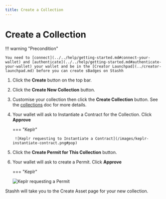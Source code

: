 ```yaml
---
title: Create a Collection
---
```


# Create a Collection

!!! warning "Precondition"

    You need to [connect](../../help/getting-started.md#connect-your-wallet) and [authenticate](../../help/getting-started.md#authenticate-your-wallet) your wallet and be in the [Creator Launchpad](../creator-launchpad.md) before you can create sBadges on Stashh

1. Click the **Create** button on the top bar.
2. Click the **Create New Collection** button.
3. Customise your collection then click the **Create Collection** button. See the [collections](./collection-properties.md) doc for more details.
4. Your wallet will ask to Instantiate a Contract for the Collection. Click **Approve**

    === "Keplr"

        ![Keplr requesting to Instantiate a Contract](/images/keplr-instantiate-contract.png#pop)

5. Click the **Create Permit for This Collection** button.
6. Your wallet will ask to create a Permit. Click **Approve**

    === "Keplr"

    ![Keplr requesting a Permit](/images/keplr-query-permit.png#pop)

Stashh will take you to the Create Asset page for your new collection.